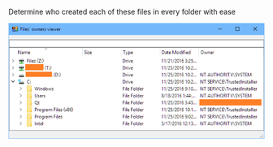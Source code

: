 Determine who created each of these files in every folder with ease

![App User Interface](https://github.com/slavanap/WhoDoesOwnThat/blob/master/preview.png?raw=true)
